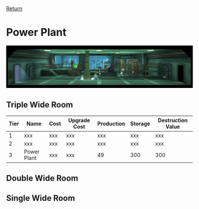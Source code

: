 [Return](../README.md)

Power Plant
===========

![Power Plant](t3powerplant.jpg)

## Triple Wide Room

Tier | Name | Cost | Upgrade Cost | Production | Storage | Destruction Value
------|------|------|------|------|------|------
1 | xxx | xxx | xxx | xxx | xxx | xxx
2 | xxx | xxx | xxx | xxx | xxx | xxx
3 | Power Plant | xxx | xxx | 49 | 300 | 300

## Double Wide Room

## Single Wide Room
